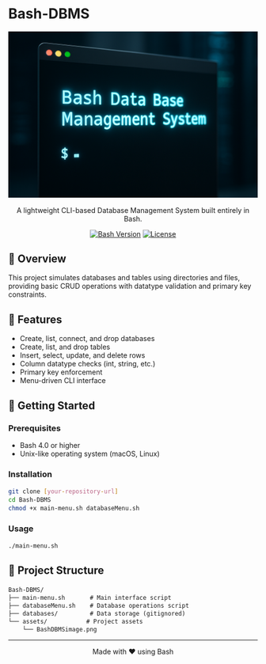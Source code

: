 # Bash-DBMS
<div align="center">
  <img src="assets/BashDBMSimage.png" alt="Bash DBMS Logo" width="700"/>
  
  
  
  A lightweight CLI-based Database Management System built entirely in Bash.
  
  [![Bash Version](https://img.shields.io/badge/Bash-4.0%2B-green.svg)](https://www.gnu.org/software/bash/)
  [![License](https://img.shields.io/badge/license-MIT-blue.svg)](LICENSE)
</div>

## 🎯 Overview
This project simulates databases and tables using directories and files, providing basic CRUD operations with datatype validation and primary key constraints.

## 📌 Features
- Create, list, connect, and drop databases
- Create, list, and drop tables
- Insert, select, update, and delete rows
- Column datatype checks (int, string, etc.)
- Primary key enforcement
- Menu-driven CLI interface

## 🚀 Getting Started

### Prerequisites
- Bash 4.0 or higher
- Unix-like operating system (macOS, Linux)

### Installation
```bash
git clone [your-repository-url]
cd Bash-DBMS
chmod +x main-menu.sh databaseMenu.sh
```

### Usage
```bash
./main-menu.sh
```

## 📁 Project Structure
```
Bash-DBMS/
├── main-menu.sh       # Main interface script
├── databaseMenu.sh    # Database operations script
├── databases/         # Data storage (gitignored)
└── assets/           # Project assets
    └── BashDBMSimage.png
```

---

<div align="center">
  Made with ❤️ using Bash
</div>